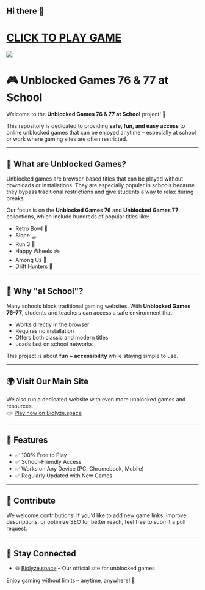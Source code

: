 ## Hi there 👋
<h1><a href="https://biolyze.space/">CLICK TO PLAY GAME</a></h1>


<a href="https://k12lesson.live/"><img src="https://1lesson1.email/gamez.png"></a>

# 🎮 Unblocked Games 76 & 77 at School  

Welcome to the **Unblocked Games 76 & 77 at School** project! 🚀  

This repository is dedicated to providing **safe, fun, and easy access** to online unblocked games that can be enjoyed anytime – especially at school or work where gaming sites are often restricted.  

---

## 📖 What are Unblocked Games?  
Unblocked games are browser-based titles that can be played without downloads or installations. They are especially popular in schools because they bypass traditional restrictions and give students a way to relax during breaks.  

Our focus is on the **Unblocked Games 76** and **Unblocked Games 77** collections, which include hundreds of popular titles like:  
- Retro Bowl 🏈  
- Slope 🛷  
- Run 3 👟  
- Happy Wheels 🚲  
- Among Us 👾  
- Drift Hunters 🚗  

---

## 🏫 Why "at School"?  
Many schools block traditional gaming websites. With **Unblocked Games 76–77**, students and teachers can access a safe environment that:  
- Works directly in the browser  
- Requires no installation  
- Offers both classic and modern titles  
- Loads fast on school networks  

This project is about **fun + accessibility** while staying simple to use.  

---

## 🌍 Visit Our Main Site  
We also run a dedicated website with even more unblocked games and resources.  
👉 [Play now on Biolyze.space](https://biolyze.space/)  

---

## 📌 Features  
- ✅ 100% Free to Play  
- ✅ School-Friendly Access  
- ✅ Works on Any Device (PC, Chromebook, Mobile)  
- ✅ Regularly Updated with New Games  

---

## 🚀 Contribute  
We welcome contributions! If you’d like to add new game links, improve descriptions, or optimize SEO for better reach, feel free to submit a pull request.  

---

## 📢 Stay Connected  
- 🌐 [Biolyze.space](https://biolyze.space/) – Our official site for unblocked games  

Enjoy gaming without limits – anytime, anywhere! 🎉
